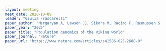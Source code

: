 ```yaml
---
layout: meeting
meet_date: 2020-10-09
leader: "Giulia Frascarelli"
paper_author: "Margaryan A, Lawson DJ, Sikora M, Racimo F, Rasmussen S, Moltke I, Cassidy L, Jorsboe E, Ingason A, Willerslev E, et al."
paper_year: "2020"
paper_title: "Population genomics of the Viking world"
paper_journal: "Nature"
paper_url: "https://www.nature.com/articles/s41586-020-2688-8"
---
```

